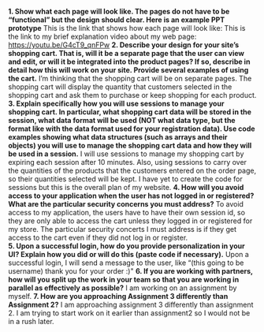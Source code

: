 **1. Show what each page will look like. The pages do not have to be “functional” but the design should clear. Here is an example PPT prototype**
This is the link that shows how each page will look like: 
This is the link to my brief explanation video about my web page: https://youtu.be/G4cT9_qnFPw
**2. Describe your design for your site’s shopping cart. That is, will it be a separate page that the user can view and edit, or will it be integrated into the product pages? If so, describe in detail how this will work on your site. Provide several examples of using the cart.**
I’m thinking that the shopping cart will be on separate pages. The shopping cart will display the quantity that customers selected in the shopping cart and ask them to purchase or keep shopping for each product.
**3. Explain specifically how you will use sessions to manage your shopping cart. In particular, what shopping cart data will be stored in the session, what data format will be used (NOT what data type, but the format like with the data format used for your registration data). Use code examples showing what data structures (such as arrays and their objects) you will use to manage the shopping cart data and how they will be used in a session.**
I will use sessions to manage my shopping cart by expiring each session after 10 minutes.  Also, using sessions to carry over the quantities of the products that the customers entered on the order page, so their quantities selected will be kept.  I have yet to create the code for sessions but this is the overall plan of my website.
**4. How will you avoid access to your application when the user has not logged in or registered? What are the particular security concerns you must address?**
To avoid access to my application, the users have to have their own session id, so they are only able to access the cart unless they logged in or registered for my store.  The particular security concerts I must address is if they get access to the cart even if they did not log in or register.  
**5. Upon a successful login, how do you provide personalization in your UI? Explain how you did or will do this (paste code if necessary).**
Upon a successful login, I will send a message to the user, like “(this going to be username) thank you for your order :)"
**6. If you are working with partners, how will you split up the work in your team so that you are working in parallel as effectively as possible?**
I am working on an assignment by myself.
**7. How are you approaching Assignment 3 differently than Assignment 2?**
I am approaching assignment 3 differently than assignment 2. I am trying to start work on it earlier than assignment2 so I would not be in a rush later.
 

